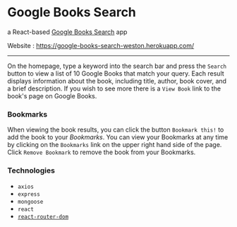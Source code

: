 # Google Books Search

a React-based [Google Books Search](https://developers.google.com/books) app

Website : https://google-books-search-weston.herokuapp.com/

---

On the homepage, type a keyword into the search bar and press the `Search` button to 
view a list of 10 Google Books that match your query. Each result displays information about the book, including title, author, book cover, and a brief description. If you wish to see more there 
is a `View Book` link to the book's page on Google Books. 

### Bookmarks

When viewing the book results, you can click the button `Bookmark this!` to add the book to your
_Bookmarks_. You can view your Bookmarks at any time by clicking on the `Bookmarks` link on the 
upper right hand side of the page. Click `Remove Bookmark` to remove the book from your Bookmarks.

### Technologies

* `axios`
* `express`
* `mongoose`
* `react`
* [`react-router-dom`](https://github.com/reactjs/react-router)